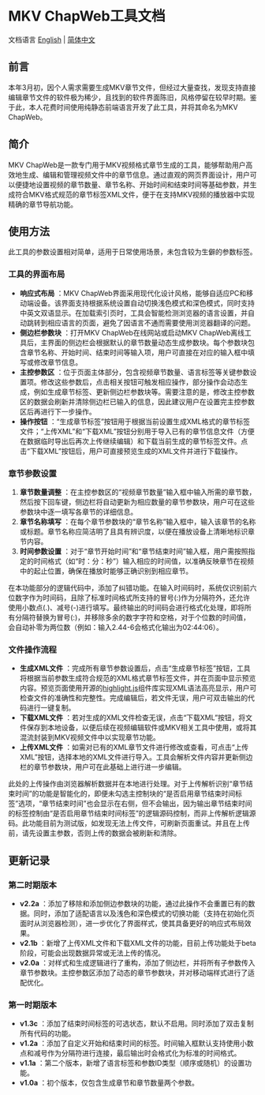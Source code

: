# MKV ChapWeb工具文档
文档语言 [English](readme.md) | [简体中文](readme-CN.md)
## 前言

本年3月初，因个人需求需要生成MKV章节文件，但经过大量查找，发现支持直接编辑章节文件的软件极为稀少，且找到的软件界面陈旧，风格停留在较早时期。鉴于此，本人花费时间使用纯静态前端语言开发了此工具，并将其命名为MKV ChapWeb。

## 简介

MKV ChapWeb是一款专门用于MKV视频格式章节生成的工具，能够帮助用户高效地生成、编辑和管理视频文件中的章节信息。通过直观的网页界面设计，用户可以便捷地设置视频的章节数量、章节名称、开始时间和结束时间等基础参数，并生成符合MKV格式规范的章节标签XML文件，便于在支持MKV视频的播放器中实现精确的章节导航功能。

## 使用方法
此工具的参数设置相对简单，适用于日常使用场景，未包含较为生僻的参数标签。

### 工具的界面布局
  - **响应式布局** ：MKV ChapWeb界面采用现代化设计风格，能够自适应PC和移动端设备。该界面支持根据系统设置自动切换浅色模式和深色模式，同时支持中英文双语显示。在加载索引页时，工具会智能检测浏览器的语言设置，并自动跳转到相应语言的页面，避免了因语言不通而需要使用浏览器翻译的问题。
  - **侧边栏参数块** ：打开MKV ChapWeb在线网站或启动MKV ChapWeb离线工具后，主界面的侧边栏会根据默认的章节数量动态生成参数块。每个参数块包含章节名称、开始时间、结束时间等输入项，用户可直接在对应的输入框中填写或修改章节信息。
  - **主控参数区** ：位于页面主体部分，包含视频章节数量、语言标签等关键参数设置项。修改这些参数后，点击相关按钮可触发相应操作，部分操作会动态生成，例如生成章节标签、更新侧边栏参数块等。需要注意的是，修改主控参数区的数据会刷新并清除侧边栏已输入的信息，因此建议用户在设置完主控参数区后再进行下一步操作。
  - **操作按钮** ：“生成章节标签”按钮用于根据当前设置生成XML格式的章节标签文件；“上传XML”和“下载XML”按钮分别用于导入已有的章节信息文件（方便在数据临时导出后再次上传继续编辑）和下载当前生成的章节标签文件。点击“下载XML”按钮后，用户可直接预览生成的XML文件并进行下载操作。

### 章节参数设置
  1. **章节数量调整** ：在主控参数区的“视频章节数量”输入框中输入所需的章节数，然后按下回车键，侧边栏将自动更新为相应数量的章节参数块，用户可在这些参数块中逐一填写各章节的详细信息。
  2. **章节名称填写** ：在每个章节参数块的“章节名称”输入框中，输入该章节的名称或标题。章节名称应简洁明了且具有辨识度，以便在播放设备上清晰地标识章节内容。
  3. **时间参数设置** ：对于“章节开始时间”和“章节结束时间”输入框，用户需按照指定的时间格式（如“时：分：秒”）输入相应的时间值，以准确反映章节在视频中的起止位置，确保在播放时能够正确识别到相应章节。

在本功能部分的逻辑代码中，添加了纠错功能。在输入时间码时，系统仅识别前六位数字作为时间码，且除了标准时间格式所支持的冒号(:)作为分隔符外，还允许使用小数点(.)、减号(-)进行填写。最终输出的时间码会进行格式化处理，即将所有分隔符替换为冒号(:)，并移除多余的数字字符和空格，对于个位数的时间值，会自动补零为两位数（例如：输入2.44-6会格式化输出为02:44:06）。

### 文件操作流程
  - **生成XML文件** ：完成所有章节参数设置后，点击“生成章节标签”按钮，工具将根据当前参数生成符合规范的XML格式章节标签文件，并在页面中显示预览内容。预览页面使用开源的[highlight.js](https://highlightjs.org/)组件库实现XML语法高亮显示，用户可检查文件的准确性和完整性。完成编辑后，若文件无误，用户可双击输出的代码进行一键复制。
  - **下载XML文件** ：若对生成的XML文件检查无误，点击“下载XML”按钮，将文件保存到本地设备，以便后续在视频编辑软件或MKV相关工具中使用，或将其混流封装到MKV视频文件中以实现章节功能。
  - **上传XML文件** ：如需对已有的XML章节文件进行修改或查看，可点击“上传XML”按钮，选择本地的XML文件进行导入。工具会解析文件内容并更新侧边栏的章节参数块，用户可在此基础上进行进一步编辑。

此处的上传操作由浏览器解析数据并在本地进行处理。对于上传解析识别“章节结束时间”的功能是智能化的，即便未勾选主控制块的“是否启用章节结束时间标签”选项，“章节结束时间”也会显示在右侧，但不会输出，因为输出章节结束时间的标签控制由“是否启用章节结束时间标签”的逻辑源码控制，而非上传解析逻辑源码。此功能目前为测试版，如发现无法上传文件，可刷新页面重试。并且在上传前，请先设置主参数，否则上传的数据会被刷新和清除。

## 更新记录
### 第二时期版本
  - **v2.2a** ：添加了移除和添加侧边参数块的功能，通过此操作不会重置已有的数据。同时，添加了适配语言以及浅色和深色模式的切换功能（支持在初始化页面时从浏览器检测），进一步优化了界面样式，使其具备更好的响应式布局效果。
  - **v2.1b** ：新增了上传XML文件和下载XML文件的功能，目前上传功能处于beta阶段，可能会出现数据异常或无法上传的情况。
  - **v2.0a** ：对样式和生成逻辑进行了重构，添加了侧边栏，并将所有子参数传入章节参数块。主控参数区添加了动态的章节参数块，并对移动端样式进行了适配优化。
### 第一时期版本
  - **v1.3c** ：添加了结束时间标签的可选状态，默认不启用。同时添加了双击复制所有代码的功能。
  - **v1.2a** ：添加了自定义开始和结束时间的标签。时间输入框默认支持使用小数点和减号作为分隔符进行连接，最后输出时会格式化为标准的时间格式。
  - **v1.1a** ：第二个版本，新增了语言标签和参数ID类型（顺序或随机）的设置功能。
  - **v1.0a** ：初个版本，仅包含生成章节和章节数量两个参数。
